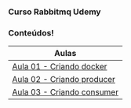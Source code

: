 ### Curso Rabbitmq Udemy

### Conteúdos!

| Aulas                             |
| --------------------------------- |
| [Aula 01 - Criando docker](https://github.com/gabolera/rabbitmq-curso-udemy/tree/aula/01)|
| [Aula 02 - Criando producer]('https://github.com/gabolera/rabbitmq-curso-udemy/tree/aula/02') |
| [Aula 03 - Criando consumer]('#') |
